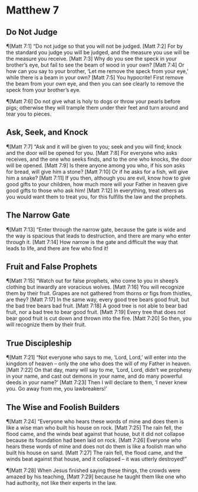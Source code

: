 # Matthew 7

## Do Not Judge
¶[Matt 7:1] “Do not judge so that you will not be judged.
[Matt 7:2] For by the standard you judge you will be judged, and the measure you use will be the measure you receive.
[Matt 7:3] Why do you see the speck in your brother’s eye, but fail to see the beam of wood in your own?
[Matt 7:4] Or how can you say to your brother, ‘Let me remove the speck from your eye,’ while there is a beam in your own?
[Matt 7:5] You hypocrite! First remove the beam from your own eye, and then you can see clearly to remove the speck from your brother’s eye.

¶[Matt 7:6] Do not give what is holy to dogs or throw your pearls before pigs; otherwise they will trample them under their feet and turn around and tear you to pieces.

## Ask, Seek, and Knock
¶[Matt 7:7] “Ask and it will be given to you; seek and you will find; knock and the door will be opened for you.
[Matt 7:8] For everyone who asks receives, and the one who seeks finds, and to the one who knocks, the door will be opened.
[Matt 7:9] Is there anyone among you who, if his son asks for bread, will give him a stone?
[Matt 7:10] Or if he asks for a fish, will give him a snake?
[Matt 7:11] If you then, although you are evil, know how to give good gifts to your children, how much more will your Father in heaven give good gifts to those who ask him!
[Matt 7:12] In everything, treat others as you would want them to treat you, for this fulfills the law and the prophets.

## The Narrow Gate
¶[Matt 7:13] “Enter through the narrow gate, because the gate is wide and the way is spacious that leads to destruction, and there are many who enter through it.
[Matt 7:14] How narrow is the gate and difficult the way that leads to life, and there are few who find it!

## Fruit and False Prophets
¶[Matt 7:15] “Watch out for false prophets, who come to you in sheep’s clothing but inwardly are voracious wolves.
[Matt 7:16] You will recognize them by their fruit. Grapes are not gathered from thorns or figs from thistles, are they?
[Matt 7:17] In the same way, every good tree bears good fruit, but the bad tree bears bad fruit.
[Matt 7:18] A good tree is not able to bear bad fruit, nor a bad tree to bear good fruit.
[Matt 7:19] Every tree that does not bear good fruit is cut down and thrown into the fire.
[Matt 7:20] So then, you will recognize them by their fruit.

## True Discipleship
¶[Matt 7:21] “Not everyone who says to me, ‘Lord, Lord,’ will enter into the kingdom of heaven – only the one who does the will of my Father in heaven.
[Matt 7:22] On that day, many will say to me, ‘Lord, Lord, didn’t we prophesy in your name, and cast out demons in your name, and do many powerful deeds in your name?’
[Matt 7:23] Then I will declare to them, ‘I never knew you. Go away from me, you lawbreakers!’

## The Wise and Foolish Builders
¶[Matt 7:24] “Everyone who hears these words of mine and does them is like a wise man who built his house on rock.
[Matt 7:25] The rain fell, the flood came, and the winds beat against that house, but it did not collapse because its foundation had been laid on rock.
[Matt 7:26] Everyone who hears these words of mine and does not do them is like a foolish man who built his house on sand.
[Matt 7:27] The rain fell, the flood came, and the winds beat against that house, and it collapsed – it was utterly destroyed!”

¶[Matt 7:28] When Jesus finished saying these things, the crowds were amazed by his teaching,
[Matt 7:29] because he taught them like one who had authority, not like their experts in the law.

